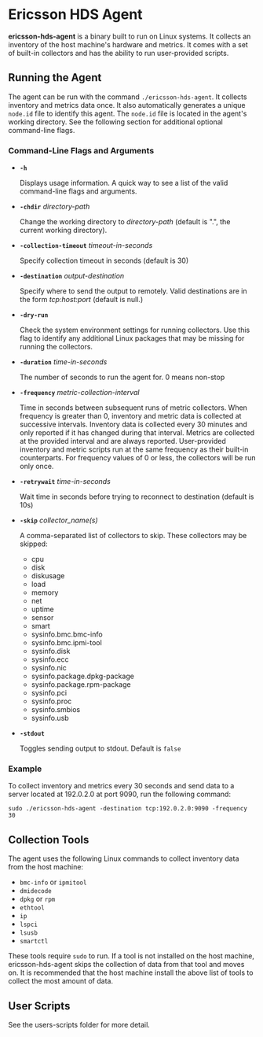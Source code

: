 Ericsson HDS Agent
===========================

**ericsson-hds-agent** is a binary built to run on Linux systems. It collects an inventory of the host machine's hardware and metrics. It comes with a set of built-in collectors and has the ability to run user-provided scripts.

Running the Agent
-----------------

The agent can be run with the command `./ericsson-hds-agent`. It collects inventory and metrics data once. It also automatically generates a unique `node.id` file to identify this agent. The `node.id` file is located in the agent's working directory. See the following section for additional optional command-line flags.

### Command-Line Flags and Arguments

- **`-h`**

  Displays usage information. A quick way to see a list of the valid command-line flags and arguments.

- **`-chdir`**  _directory-path_

  Change the working directory to _directory-path_ (default is ".", the current working directory). 

- **`-collection-timeout`** _timeout-in-seconds_

  Specify collection timeout in seconds (default is 30)

- **`-destination`** _output-destination_
 
  Specify where to send the output to remotely. Valid destinations are in the form _tcp:host:port_ (default is null.) 

- **`-dry-run`**

  Check the system environment settings for running collectors. Use this flag to identify any additional Linux packages that may be missing for running the collectors.

- **`-duration`** _time-in-seconds_

  The number of seconds to run the agent for. 0 means non-stop

- **`-frequency`** _metric-collection-interval_
  
  Time in seconds between subsequent runs of metric collectors. When frequency is greater than 0, inventory and metric data is collected at successive intervals. Inventory data is collected every 30 minutes and only reported if it has changed during that interval. Metrics are collected at the provided interval and are always reported. User-provided inventory and metric scripts run at the same frequency as their built-in counterparts. For frequency values of 0 or less, the collectors will be run only once.

- **`-retrywait`** _time-in-seconds_

  Wait time in seconds before trying to reconnect to destination (default is 10s)

- **`-skip`** _collector_name(s)_

  A comma-separated list of collectors to skip. These collectors may be skipped:

  - cpu
  - disk
  - diskusage
  - load
  - memory
  - net
  - uptime
  - sensor
  - smart
  - sysinfo.bmc.bmc-info
  - sysinfo.bmc.ipmi-tool
  - sysinfo.disk
  - sysinfo.ecc
  - sysinfo.nic
  - sysinfo.package.dpkg-package
  - sysinfo.package.rpm-package
  - sysinfo.pci
  - sysinfo.proc
  - sysinfo.smbios
  - sysinfo.usb

- **`-stdout`**

  Toggles sending output to stdout. Default is `false`

### Example
To collect inventory and metrics every 30 seconds and send data to a server located at 192.0.2.0 at port 9090, run the following command:

```
sudo ./ericsson-hds-agent -destination tcp:192.0.2.0:9090 -frequency 30
```

Collection Tools
----------------

The agent uses the following Linux commands to collect inventory data from the host machine:

 - `bmc-info` or `ipmitool`
 - `dmidecode`
 - `dpkg` or `rpm`
 - `ethtool`
 - `ip`
 - `lspci`
 - `lsusb`
 - `smartctl`

These tools require `sudo` to run. If a tool is not installed on the host machine, ericsson-hds-agent skips the collection of data from that tool and moves on. It is recommended that the host machine install the above list of tools to collect the most amount of data.


User Scripts
------------
See the users-scripts folder for more detail.

